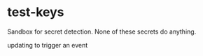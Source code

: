 # test-keys
Sandbox for secret detection. None of these secrets do anything.

updating to trigger an event
